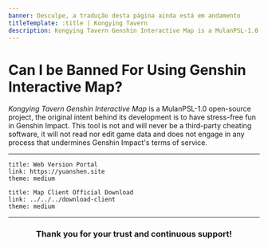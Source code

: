 ```yaml
---
banner: Desculpe, a tradução desta página ainda está em andamento
titleTemplate: :title | Kongying Tavern
description: Kongying Tavern Genshin Interactive Map is a MulanPSL-1.0 open-source project, the original intent behind its development is to have stress-free fun in Genshin Impact. This tool is not and will never be a third-party cheating software, it will not read nor edit game data and does not engage in any process that undermines Genshin Impact's terms of service.
---
```


[文：使用地图会被封号吗？]: # 'https://support.qq.com/products/321980/faqs/97654'

# Can I be Banned For Using Genshin Interactive Map?

_Kongying Tavern Genshin Interactive Map_ is a MulanPSL-1.0 open-source project, the original intent behind its development is to have stress-free fun in Genshin Impact. This tool is not and will never be a third-party cheating software, it will not read nor edit game data and does not engage in any process that undermines Genshin Impact's terms of service.

---

```card
title: Web Version Portal
link: https://yuanshen.site
theme: medium
```

```card
title: Map Client Official Download
link: ../../../download-client
theme: medium
```

---

 <div style="text-align: center;"><h3>Thank you for your trust and continuous support!</h3></div>
